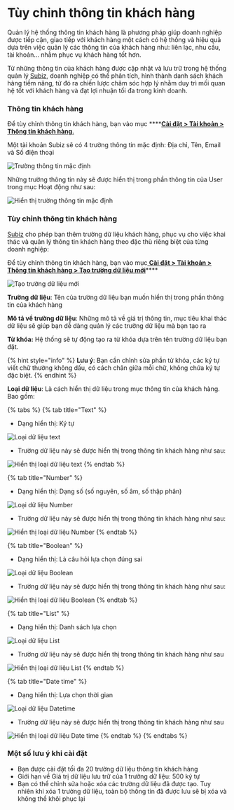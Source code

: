 # Tùy chỉnh thông tin khách hàng

Quản lý hệ thống thông tin khách hàng là phương pháp giúp doanh nghiệp được tiếp cận, giao tiếp với khách hàng một cách có hệ thống và hiệu quả dựa trên việc quản lý các thông tin của khách hàng như: liên lạc, nhu cầu, tài khoản… nhằm phục vụ khách hàng tốt hơn.

Từ những thông tin của khách hàng được cập nhật và lưu trữ trong hệ thống quản lý [Subiz](https://subiz.com/vi/), doanh nghiệp có thể phân tích, hình thành danh sách khách hàng tiềm năng, từ đó ra chiến lược chăm sóc hợp lý nhằm duy trì mối quan hệ tốt với khách hàng và đạt lợi nhuận tối đa trong kinh doanh.

### Thông tin khách hàng

Để tùy chỉnh thông tin khách hàng, bạn vào mục ****[**Cài đặt &gt; Tài khoản &gt; Thông tin khách hàng**.](https://app.subiz.com/settings/user-attributes)

Một tài khoản Subiz sẽ có 4 trường thông tin mặc định: Địa chỉ, Tên, Email và Số điện thoại

![Tr&#x1B0;&#x1EDD;ng th&#xF4;ng tin m&#x1EB7;c &#x111;&#x1ECB;nh](../../.gitbook/assets/thong-tin-khach-hang%20%281%29.png)

Những trường thông tin này sẽ được hiển thị trong phần thông tin của User trong mục Hoạt động như sau:

![Hi&#x1EC3;n th&#x1ECB; tr&#x1B0;&#x1EDD;ng th&#xF4;ng tin m&#x1EB7;c &#x111;&#x1ECB;nh](../../.gitbook/assets/hien-thi-thong-tin-khach-hang.png)

### Tùy chỉnh thông tin khách hàng

[Subiz](https://subiz.com/vi/) cho phép bạn thêm trường dữ liệu khách hàng, phục vụ cho việc khai thác và quản lý thông tin khách hàng theo đặc thù riêng biệt của từng doanh nghiệp:

Để tùy chỉnh thông tin khách hàng, bạn vào mục[ **Cài đặt &gt; Tài khoản &gt; Thông tin khách hàng &gt; Tạo trường dữ liệu mới**](https://app.subiz.com/settings/user-attributes#)\*\*\*\*

![T&#x1EA1;o tr&#x1B0;&#x1EDD;ng d&#x1EEF; li&#x1EC7;u m&#x1EDB;i](../../.gitbook/assets/loai-du-lieu.png)

**Trường dữ liệu**: Tên của trường dữ liệu bạn muốn hiển thị trong phần thông tin của khách hàng

**Mô tả về trường dữ liệu**:  Những mô tả về giá trị thông tin, mục tiêu khai thác dữ liệu sẽ giúp bạn dễ dàng quản lý các trường dữ liệu mà bạn tạo ra

**Từ khóa:** Hệ thống sẽ tự động tạo ra từ khóa dựa trên tên trường dữ liệu bạn đặt. 

{% hint style="info" %}
**Lưu ý**: Bạn cần chỉnh sửa phần từ khóa, các ký tự viết chữ thường không dấu, có cách chân giữa mỗi chữ, không chứa ký tự đặc biệt.
{% endhint %}

**Loại dữ liệu**: Là cách hiển thị dữ liệu trong mục thông tin của khách hàng. Bao gồm:

{% tabs %}
{% tab title="Text" %}
* Dạng hiển thị: Ký tự

![Lo&#x1EA1;i d&#x1EEF; li&#x1EC7;u text](../../.gitbook/assets/thong-tin-khach-hang_text.png)

* Trường dữ liệu này sẽ được hiển thị trong thông tin khách hàng  như sau:

![Hi&#x1EC3;n th&#x1ECB; lo&#x1EA1;i d&#x1EEF; li&#x1EC7;u text](../../.gitbook/assets/thong-tin-khach-hang_text-1.png)
{% endtab %}

{% tab title="Number" %}
* Dạng hiển thị: Dạng số \(số nguyên, số âm, số thập phân\)

![Lo&#x1EA1;i d&#x1EEF; li&#x1EC7;u Number](../../.gitbook/assets/thong-tin-khach-hang_-number_1%20%281%29.png)

* Trường dữ liệu này sẽ được hiển thị trong thông tin khách hàng  như sau:

![Hi&#x1EC3;n th&#x1ECB; lo&#x1EA1;i d&#x1EEF; li&#x1EC7;u Number](../../.gitbook/assets/thong-tin-khach-hang_-number%20%281%29.png)
{% endtab %}

{% tab title="Boolean" %}
* Dạng hiển thị: Là câu hỏi lựa chọn đúng sai

![Lo&#x1EA1;i d&#x1EEF; li&#x1EC7;u Boolean](../../.gitbook/assets/thong-tin-khach-hang_boolean.png)

* Trường dữ liệu này sẽ được hiển thị trong thông tin khách hàng  như sau:

![Hi&#x1EC3;n th&#x1ECB; lo&#x1EA1;i d&#x1EEF; li&#x1EC7;u Boolean](../../.gitbook/assets/thong-tin-khach-hang_boolean-1.png)
{% endtab %}

{% tab title="List" %}
* Dạng hiển thị: Danh sách lựa chọn

![Lo&#x1EA1;i d&#x1EEF; li&#x1EC7;u List](../../.gitbook/assets/thong-tin-khach-hang_-list.png)

* Trường dữ liệu này sẽ được hiển thị trong thông tin khách hàng  như sau

![Hi&#x1EC3;n th&#x1ECB; lo&#x1EA1;i d&#x1EEF; li&#x1EC7;u List](../../.gitbook/assets/thong-tin-khach-hang_-list-1%20%281%29.png)
{% endtab %}

{% tab title="Date time" %}
* Dạng hiển thị:  Lựa chọn thời gian

![Lo&#x1EA1;i d&#x1EEF; li&#x1EC7;u Datetime](../../.gitbook/assets/thong-tin-khach-hang_datetime.png)

* Trường dữ liệu này sẽ được hiển thị trong thông tin khách hàng  như sau

![Hi&#x1EC3;n th&#x1ECB; lo&#x1EA1;i d&#x1EEF; li&#x1EC7;u Date time](../../.gitbook/assets/datet-time.png)
{% endtab %}
{% endtabs %}

### Một số lưu ý khi cài đặt

* Bạn được cài đặt tối đa 20 trường dữ liệu thông tin khách hàng
* Giới hạn về Giá trị dữ liệu lưu trữ của 1 trường dữ liệu: 500 ký tự
* Bạn có thể chỉnh sửa hoặc xóa các trường dữ liệu đã được tạo. Tuy nhiên khi xóa 1 trường dữ liệu, toàn bộ thông tin đã được lưu sẽ bị xóa và không thể khôi phục lại 



